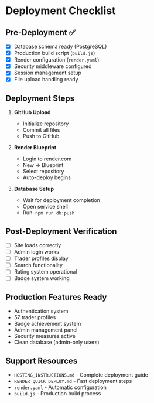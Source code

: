# Deployment Checklist

## Pre-Deployment ✅
- [x] Database schema ready (PostgreSQL)
- [x] Production build script (`build.js`)
- [x] Render configuration (`render.yaml`)
- [x] Security middleware configured
- [x] Session management setup
- [x] File upload handling ready

## Deployment Steps
1. **GitHub Upload**
   - Initialize repository
   - Commit all files
   - Push to GitHub

2. **Render Blueprint**
   - Login to render.com
   - New → Blueprint
   - Select repository
   - Auto-deploy begins

3. **Database Setup**
   - Wait for deployment completion
   - Open service shell
   - Run: `npm run db:push`

## Post-Deployment Verification
- [ ] Site loads correctly
- [ ] Admin login works
- [ ] Trader profiles display
- [ ] Search functionality
- [ ] Rating system operational
- [ ] Badge system working

## Production Features Ready
- Authentication system
- 57 trader profiles
- Badge achievement system
- Admin management panel
- Security measures active
- Clean database (admin-only users)

## Support Resources
- `HOSTING_INSTRUCTIONS.md` - Complete deployment guide
- `RENDER_QUICK_DEPLOY.md` - Fast deployment steps
- `render.yaml` - Automatic configuration
- `build.js` - Production build process